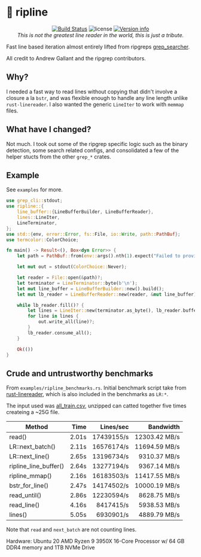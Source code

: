 # 🌊 ripline

<p align="center">
  <a href="https://github.com/sstadick/ripline/actions?query=workflow%3Aci"><img src="https://github.com/sstadick/ripline/workflows/ci/badge.svg" alt="Build Status"></a>
  <img src="https://img.shields.io/crates/l/ripline.svg" alt="license">
  <a href="https://crates.io/crates/ripline"><img src="https://img.shields.io/crates/v/ripline.svg?colorB=319e8c" alt="Version info"></a><br>
 <i>This is not the greatest line reader in the world, this is just a tribute.</i>
</p>

Fast line based iteration almost entirely lifted from ripgreps [grep_searcher](https://github.com/BurntSushi/ripgrep/tree/master/crates/searcher).

All credit to Andrew Gallant and the ripgrep contributors.

## Why?

I needed a fast way to read lines without copying that didn't involve a closure a la `bstr`, and was flexible enough to handle any line length unlike `rust-linereader`. I also wanted the generic `LineIter` to work with `memmap` files.

## What have I changed?

Not much. I took out some of the ripgrep specific logic such as the binary detection, some search related configs, and consolidated a few of the helper stucts from the other `grep_*` crates.

## Example

See `examples` for more.

```rust
use grep_cli::stdout;
use ripline::{
    line_buffer::{LineBufferBuilder, LineBufferReader},
    lines::LineIter,
    LineTerminator,
};
use std::{env, error::Error, fs::File, io::Write, path::PathBuf};
use termcolor::ColorChoice;

fn main() -> Result<(), Box<dyn Error>> {
    let path = PathBuf::from(env::args().nth(1).expect("Failed to provide input file"));

    let mut out = stdout(ColorChoice::Never);

    let reader = File::open(&path)?;
    let terminator = LineTerminator::byte(b'\n');
    let mut line_buffer = LineBufferBuilder::new().build();
    let mut lb_reader = LineBufferReader::new(reader, &mut line_buffer);

    while lb_reader.fill()? {
        let lines = LineIter::new(terminator.as_byte(), lb_reader.buffer());
        for line in lines {
            out.write_all(line)?;
        }
        lb_reader.consume_all();
    }

    Ok(())
}
```

## Crude and untrustworthy benchmarks

From `examples/ripline_benchmarks.rs`. Initial benchmark script take from [rust-linereader](https://github.com/Freaky/rust-linereader), which is also included in the benchmarks as `LR:*`.

The input used was [all_train.csv](https://archive.ics.uci.edu/ml/machine-learning-databases/00347/all_train.csv.gz), unzipped can catted together five times createing a ~25G file.

| Method                |  Time |  Lines/sec |     Bandwidth |
| --------------------- | ----: | ---------: | ------------: |
| read()                | 2.01s | 17439155/s | 12303.42 MB/s |
| LR::next_batch()      | 2.11s | 16576174/s | 11694.59 MB/s |
| LR::next_line()       | 2.65s | 13196734/s |  9310.37 MB/s |
| ripline_line_buffer() | 2.64s | 13277194/s |  9367.14 MB/s |
| ripline_mmap()        | 2.16s | 16183503/s | 11417.55 MB/s |
| bstr_for_line()       | 2.47s | 14174502/s | 10000.19 MB/s |
| read_until()          | 2.86s | 12230594/s |  8628.75 MB/s |
| read_line()           | 4.16s |  8417415/s |  5938.53 MB/s |
| lines()               | 5.05s |  6930901/s |  4889.79 MB/s |

Note that `read` and `next_batch` are not counting lines.

Hardware: Ubuntu 20 AMD Ryzen 9 3950X 16-Core Processor w/ 64 GB DDR4 memory and 1TB NVMe Drive
